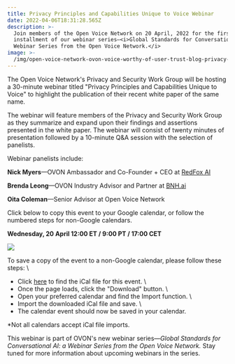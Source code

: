 ```yaml
---
title: Privacy Principles and Capabilities Unique to Voice Webinar
date: 2022-04-06T18:31:28.565Z
description: >-
  Join members of the Open Voice Network on 20 April, 2022 for the first
  installment of our webinar series—<i>Global Standards for Conversational AI: a
  Webinar Series from the Open Voice Network.</i>
image: >-
  /img/open-voice-network-ovon-voice-worthy-of-user-trust-blog-privacy-principles-and-capabilities-unique-to-voice-webinar-new.png
---
```

The Open Voice Network's Privacy and Security Work Group will be hosting a 30-minute webinar titled "Privacy Principles and Capabilities Unique to Voice" to highlight the publication of their recent white paper of the same name.

The webinar will feature members of the Privacy and Security Work Group as they summarize and expand upon their findings and assertions presented in the white paper. The webinar will consist of twenty minutes of presentation followed by a 10-minute Q&A session with the selection of panelists. 

Webinar panelists include:

**Nick Myers**—OVON Ambassador and Co-Founder + CEO at [RedFox AI](https://redfox-ai.com/)

**Brenda Leong**—OVON Industry Advisor and Partner at [BNH.ai](https://www.bnh.ai/)

**Oita Coleman**—Senior Advisor at Open Voice Network

Click below to copy this event to your Google calendar, or follow the numbered steps for non-Google calendars.

**Wednesday, 20 April 12:00 ET / 9:00 PT / 17:00 CET**

<a href="https://calendar.google.com/calendar/u/0/r/eventedit/copy/Mm9wa3M5aXRudWlmcGkwcnUxcmgzaGFqNmQgY185Zmk4ODhzbGphdHMzOTE1M281bjhpY2UzMEBn" target="_blank" ><img src="/img/open-voice-network-ovon-voice-worthy-of-user-trust-blog-privacy-principles-and-capabilities-unique-to-voice-webinar-calendar-graphic.png"></a>

To save a copy of the event to a non-Google calendar, please follow these steps:
\

* Click [here](https://drive.google.com/file/d/1RxQ57cAgwiol47M_hWxsQAlJkJmlxXv7/view?usp=sharing) to find the iCal file for this event.
  \
* Once the page loads, click the "Download" button.
  \
* Open your preferred calendar and find the Import function.
  \
* Import the downloaded iCal file and save.
  \
* The calendar event should now be saved in your calendar.

\*Not all calendars accept iCal file imports.

This webinar is part of OVON's new webinar series—<i>Global Standards for Conversational AI: a Webinar Series from the Open Voice Network.</i> Stay tuned for more information about upcoming webinars in the series.

